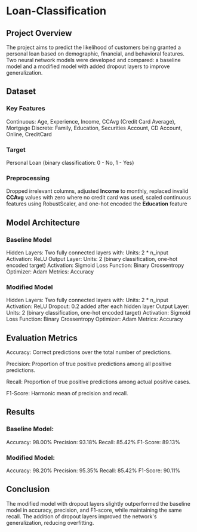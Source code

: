 # Loan-Classification

## Project Overview
The project aims to predict the likelihood of customers being granted a personal loan based on demographic, financial, and behavioral features. Two neural network models were developed and compared: a baseline model and a modified model with added dropout layers to improve generalization.

## Dataset
### Key Features
Continuous: Age, Experience, Income, CCAvg (Credit Card Average), Mortgage
Discrete: Family, Education, Securities Account, CD Account, Online, CreditCard
### Target
Personal Loan (binary classification: 0 - No, 1 - Yes)
### Preprocessing
Dropped irrelevant columns, adjusted **Income** to monthly, replaced invalid **CCAvg** values with zero where no credit card was used, scaled continuous features using RobustScaler, and one-hot encoded the **Education** feature

## Model Architecture
### Baseline Model
Hidden Layers: 
  Two fully connected layers with:
    Units: 2 * n_input
    Activation: ReLU
Output Layer:
  Units: 2 (binary classification, one-hot encoded target)
  Activation: Sigmoid
Loss Function: Binary Crossentropy
Optimizer: Adam
Metrics: Accuracy

### Modified Model
Hidden Layers:
  Two fully connected layers with:
    Units: 2 * n_input
    Activation: ReLU
    Dropout: 0.2 added after each hidden layer
Output Layer:
  Units: 2 (binary classification, one-hot encoded target)
  Activation: Sigmoid
Loss Function: Binary Crossentropy
Optimizer: Adam
Metrics: Accuracy

## Evaluation Metrics
Accuracy: Correct predictions over the total number of predictions.

Precision: Proportion of true positive predictions among all positive predictions.

Recall: Proportion of true positive predictions among actual positive cases.

F1-Score: Harmonic mean of precision and recall.

## Results
### Baseline Model:
  Accuracy: 98.00%
  Precision: 93.18%
  Recall: 85.42%
  F1-Score: 89.13%
### Modified Model:
  Accuracy: 98.20%
  Precision: 95.35%
  Recall: 85.42%
  F1-Score: 90.11%

## Conclusion
The modified model with dropout layers slightly outperformed the baseline model in accuracy, precision, and F1-score, while maintaining the same recall. The addition of dropout layers improved the network's generalization, reducing overfitting.
